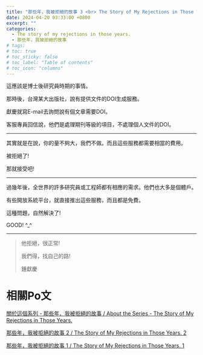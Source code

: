 ```yaml
---
title: "那些年，我被拒絕的故事 3 <br> The Story of My Rejections in Those Years. 3"
date: 2024-04-20 03:33:00 +0800
excerpt: ""
categories: 
  - The story of my rejections in those years.
  - 那些年，我被拒絕的故事
# tags:
# toc: true
# toc_sticky: false
# toc_label: "Table of contents"
# toc_icon: "columns"
---
```


這應該是博士後研究員時期的事情。

那時後，台灣某大出版社，說有提供文件的DOI生成服務。

獻慶就寫E-mail去詢問說有個文章需要DOI。

客服專員回信說，他們是處理期刊等級的項目，不處理個人文件的DOI。

-----

其實就是在說，你的量不夠大，我們不做。而且這些服務都需要相當的費用。

被拒絕了!

那就接受吧!

-----

過幾年後，全世界的許多研究員或工程師都有相應的需求。他們也大多是個體戶。

有些開放系統平台，就直接推出這些服務，而且都是免費。

這種問題，自然解決了! 

GOOD! ^_^

-----

> 他拒絕，很正常!
> 
> 我們得，找自己的路!
>
> 鍾獻慶

# 相關Po文

[關於這個系列 - 那些年，我被拒絕的故事 / About the Series - The Story of My Rejections in Those Years.](<https://hsienching.github.io/2024/04/22/About-the-Series-the-Story-of-My-Rejections-in-Those-Years/>)

[那些年，我被拒絕的故事 2 / The Story of My Rejections in Those Years. 2](<https://hsienching.github.io/2024/04/19/The-Story-of-My-Rejections-in-Those-Years-002/>)

[那些年，我被拒絕的故事 1 / The Story of My Rejections in Those Years. 1](<https://hsienching.github.io/2024/04/18/The-Story-of-My-Rejections-in-Those-Years-001/>)
